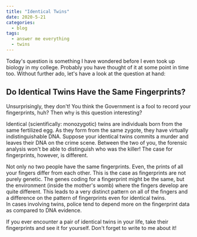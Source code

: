 ```yaml
---
title: "Identical Twins"
date: 2020-5-21
categories:
  - blog
tags:
  - answer me everything
  - twins
---
```


Today's question is something I have wondered before I even took up biology in my college. Probably you have thought of it at some point in time too. Without further ado, let's have a look at the question at hand:

## Do Identical Twins Have the Same Fingerprints?

Unsurprisingly, they don't! You think the Government is a fool to record your fingerprints, huh? Then why is this question interesting?

Identical (scientifically: monozygotic) twins are individuals born from the same fertilized egg. As they form from the same zygote, they have virtually indistinguishable DNA. Suppose your identical twins commits a murder and leaves their DNA on the crime scene. Between the two of you, the forensic analysis won't be able to distinguish who was the killer! The case for fingerprints, however, is different.

Not only no two people have the same fingerprints. Even, the prints of all your fingers differ from each other. This is the case as fingerprints are not purely genetic. The genes coding for a fingerprint might be the same, but the environment (inside the mother's womb) where the fingers develop are quite different. This leads to a very distinct pattern on all of the fingers and a difference on the pattern of fingerprints even for identical twins.  
In cases involving twins, police tend to depend more on the fingerprint data as compared to DNA evidence.

If you ever encounter a pair of identical twins in your life, take their fingerprints and see it for yourself. Don't forget to write to me about it!
